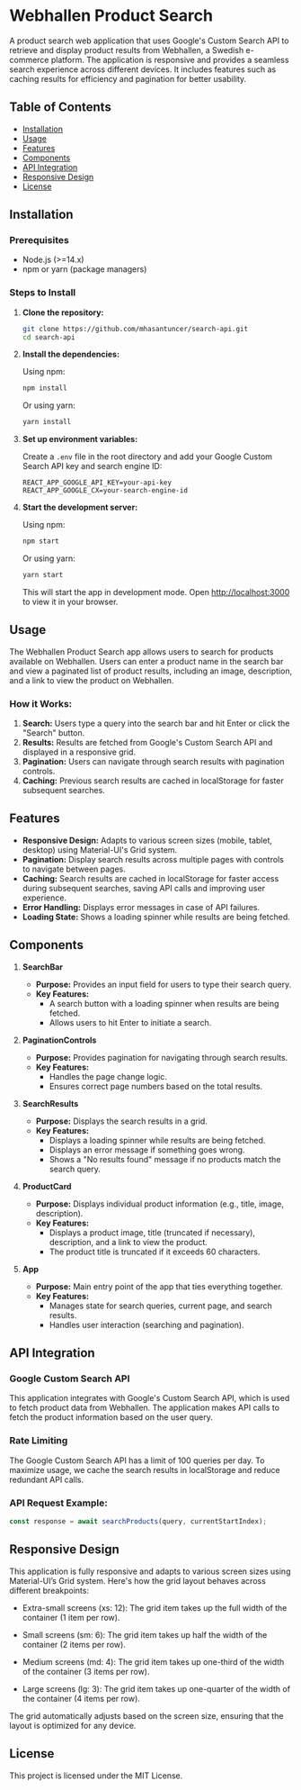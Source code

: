 # Webhallen Product Search

A product search web application that uses Google's Custom Search API to retrieve and display product results from Webhallen, a Swedish e-commerce platform. The application is responsive and provides a seamless search experience across different devices. It includes features such as caching results for efficiency and pagination for better usability.

## Table of Contents
- [Installation](#installation)
- [Usage](#usage)
- [Features](#features)
- [Components](#components)
- [API Integration](#api-integration)
- [Responsive Design](#responsive-design)
- [License](#license)

## Installation

### Prerequisites
- Node.js (>=14.x)
- npm or yarn (package managers)

### Steps to Install

1. **Clone the repository:**

    ```bash
    git clone https://github.com/mhasantuncer/search-api.git
    cd search-api
    ```

2. **Install the dependencies:**

    Using npm:

    ```bash
    npm install
    ```

    Or using yarn:

    ```bash
    yarn install
    ```

3. **Set up environment variables:**

    Create a `.env` file in the root directory and add your Google Custom Search API key and search engine ID:

    ```env
    REACT_APP_GOOGLE_API_KEY=your-api-key
    REACT_APP_GOOGLE_CX=your-search-engine-id
    ```

4. **Start the development server:**

    Using npm:

    ```bash
    npm start
    ```

    Or using yarn:

    ```bash
    yarn start
    ```

    This will start the app in development mode. Open [http://localhost:3000](http://localhost:3000) to view it in your browser.

## Usage

The Webhallen Product Search app allows users to search for products available on Webhallen. Users can enter a product name in the search bar and view a paginated list of product results, including an image, description, and a link to view the product on Webhallen.

### How it Works:
1. **Search:** Users type a query into the search bar and hit Enter or click the "Search" button.
2. **Results:** Results are fetched from Google's Custom Search API and displayed in a responsive grid.
3. **Pagination:** Users can navigate through search results with pagination controls.
4. **Caching:** Previous search results are cached in localStorage for faster subsequent searches.

## Features

- **Responsive Design:** Adapts to various screen sizes (mobile, tablet, desktop) using Material-UI's Grid system.
- **Pagination:** Display search results across multiple pages with controls to navigate between pages.
- **Caching:** Search results are cached in localStorage for faster access during subsequent searches, saving API calls and improving user experience.
- **Error Handling:** Displays error messages in case of API failures.
- **Loading State:** Shows a loading spinner while results are being fetched.

## Components

1. **SearchBar**
    - **Purpose:** Provides an input field for users to type their search query.
    - **Key Features:**
        - A search button with a loading spinner when results are being fetched.
        - Allows users to hit Enter to initiate a search.

2. **PaginationControls**
    - **Purpose:** Provides pagination for navigating through search results.
    - **Key Features:**
        - Handles the page change logic.
        - Ensures correct page numbers based on the total results.

3. **SearchResults**
    - **Purpose:** Displays the search results in a grid.
    - **Key Features:**
        - Displays a loading spinner while results are being fetched.
        - Displays an error message if something goes wrong.
        - Shows a "No results found" message if no products match the search query.

4. **ProductCard**
    - **Purpose:** Displays individual product information (e.g., title, image, description).
    - **Key Features:**
        - Displays a product image, title (truncated if necessary), description, and a link to view the product.
        - The product title is truncated if it exceeds 60 characters.

5. **App**
    - **Purpose:** Main entry point of the app that ties everything together.
    - **Key Features:**
        - Manages state for search queries, current page, and search results.
        - Handles user interaction (searching and pagination).

## API Integration

### Google Custom Search API
This application integrates with Google's Custom Search API, which is used to fetch product data from Webhallen. The application makes API calls to fetch the product information based on the user query.

### Rate Limiting
The Google Custom Search API has a limit of 100 queries per day. To maximize usage, we cache the search results in localStorage and reduce redundant API calls.

### API Request Example:

```javascript
const response = await searchProducts(query, currentStartIndex);
```

## Responsive Design

This application is fully responsive and adapts to various screen sizes using Material-UI’s Grid system. Here's how the grid layout behaves across different breakpoints:

- Extra-small screens (xs: 12): The grid item takes up the full width of the container (1 item per row).

- Small screens (sm: 6): The grid item takes up half the width of the container (2 items per row).

- Medium screens (md: 4): The grid item takes up one-third of the width of the container (3 items per row).

- Large screens (lg: 3): The grid item takes up one-quarter of the width of the container (4 items per row).

The grid automatically adjusts based on the screen size, ensuring that the layout is optimized for any device.

## License
This project is licensed under the MIT License.
